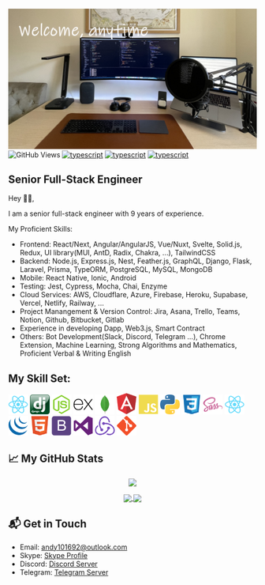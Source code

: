 ![alt README header](https://raw.githubusercontent.com/tiger1016/tiger1016/master/assets/header.png)
![GitHub Views](https://komarev.com/ghpvc/?username=tiger1016&color=FAC151)
[![typescript](https://img.shields.io/badge/React-Expert-FAC151.svg?logo=react&logoWidth=20)](https://github.com/tiger1016)
[![typescript](https://img.shields.io/badge/NodeJS-Expert-FAC151.svg?logo=node.js&logoWidth=20)](https://github.com/tiger1016)
[![typescript](https://img.shields.io/badge/Mathematics-Expert-FAC151.svg?logo=mathematics&logoWidth=20)](https://github.com/tiger1016)
## Senior Full-Stack Engineer

Hey 👋🏻,


I am a senior full-stack engineer with 9 years of experience.

My Proficient Skills: 
 - Frontend: React/Next, Angular/AngularJS, Vue/Nuxt, Svelte, Solid.js, Redux, UI library(MUI, AntD, Radix, Chakra, ...), TailwindCSS
 - Backend: Node.js, Express.js, Nest, Feather.js, GraphQL, Django, Flask, Laravel, Prisma, TypeORM, PostgreSQL, MySQL, MongoDB
 - Mobile: React Native, Ionic, Android
 - Testing: Jest, Cypress, Mocha, Chai, Enzyme
 - Cloud Services: AWS, Cloudflare, Azure, Firebase, Heroku, Supabase, Vercel, Netlify, Railway, ...
 - Project Manangement & Version Control: Jira, Asana, Trello, Teams, Notion, Github, Bitbucket, Gitlab
 - Experience in developing Dapp, Web3.js, Smart Contract
 - Others: Bot Development(Slack, Discord, Telegram ...), Chrome Extension, Machine Learning, Strong Algorithms and Mathematics, Proficient Verbal & Writing English


## My Skill Set:

<p align="left">
<img src="https://raw.githubusercontent.com/tiger1016/tiger1016/main/assets/react-original.svg" height="auto" width="40">
  
<img src="https://raw.githubusercontent.com/tiger1016/tiger1016/main/assets/django.png" height="auto" width="40">

<img src="https://raw.githubusercontent.com/tiger1016/tiger1016/main/assets/nodejs-original.svg" height="auto" width="40">

<img src="https://raw.githubusercontent.com/tiger1016/tiger1016/main/assets/express-original.svg" height="auto" width="40">

<img src="https://raw.githubusercontent.com/tiger1016/tiger1016/main/assets/mongodb-original.svg" height="auto" width="40">

<img src="https://raw.githubusercontent.com/tiger1016/tiger1016/main/assets/angular.svg" height="auto" width="40">

<img src="https://raw.githubusercontent.com/tiger1016/tiger1016/main/assets/javascript-plain.svg" height="auto" width="40">

<img src="https://raw.githubusercontent.com/tiger1016/tiger1016/main/assets/python.svg" height="auto" width="40">

<img src="https://raw.githubusercontent.com/tiger1016/tiger1016/main/assets/css3-original.svg" height="auto" width="40">

<img src="https://raw.githubusercontent.com/tiger1016/tiger1016/main/assets/sass-original.svg" height="auto" width="40">

<img src="https://raw.githubusercontent.com/tiger1016/tiger1016/main/assets/react-original.svg" height="auto" width="40">

<img src="https://raw.githubusercontent.com/tiger1016/tiger1016/main/assets/jquery-plain.svg" height="auto" width="40">

<img src="https://raw.githubusercontent.com/tiger1016/tiger1016/main/assets/html5-original.svg" height="auto" width="40">

<img src="https://raw.githubusercontent.com/tiger1016/tiger1016/main/assets/bootstrap-plain.svg" height="auto" width="40">

<img src="https://raw.githubusercontent.com/tiger1016/tiger1016/main/assets/visualstudio-plain.svg" height="auto" width="40">

<img src="https://raw.githubusercontent.com/tiger1016/tiger1016/main/assets/redux-original.svg" height="auto" width="40">

<img src="https://raw.githubusercontent.com/tiger1016/tiger1016/main/assets/git-original.svg" height="auto" width="40">
</p>

## &#x1f4c8; My GitHub Stats

<p align="center">
	<a href="https://github.com/tiger1016">
		<img align="center" src="https://github-profile-trophy.vercel.app/?username=tiger1016&theme=onedark&margin-w=15&no-bg=true&no-frame=true&count_private=true" />
	</a>
</p>
<p align="center">
	<a href="https://github.com/tiger1016">
		<img align="center" src="https://github-readme-stats.vercel.app/api/top-langs/?username=tiger1016&langs_count=8&layout=compact&theme=onedark&card_width=260&hide=html,scss,makefile,ruby,css,less" />
	</a>
	<a href="https://github.com/tiger1016">
		<img align="center" src="https://github-readme-stats.vercel.app/api?username=tiger1016&show_icons=true&theme=onedark&no-bg=true&include_all_commits=true&count_private=true" />
	</a>
</p>


## 📬 Get in Touch

- Email: [andy101692@outlook.com](mailto:andy101692@outlook.com)
- Skype: [Skype Profile](https://join.skype.com/invite/yDgGexk2YtEm)
- Discord: [Discord Server](https://discord.gg/QD9bQwFU)
- Telegram: [Telegram Server](@hiccup1016)